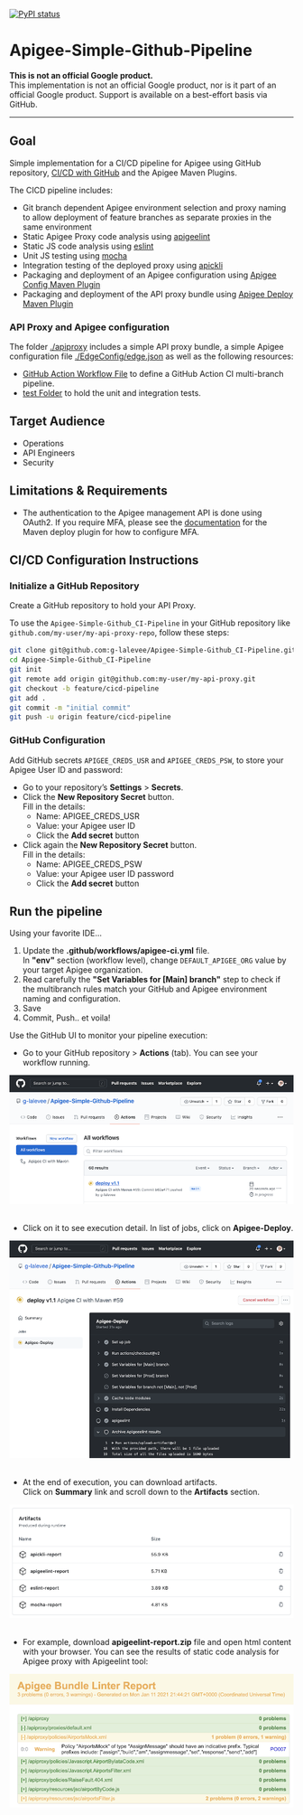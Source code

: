 [![PyPI status](https://img.shields.io/pypi/status/ansicolortags.svg)](https://pypi.python.org/pypi/ansicolortags/) 

# Apigee-Simple-Github-Pipeline

**This is not an official Google product.**<BR>This implementation is not an official Google product, nor is it part of an official Google product. Support is available on a best-effort basis via GitHub.

***

## Goal

Simple implementation for a CI/CD pipeline for Apigee using GitHub repository, 
[CI/CD with GitHub](https://docs.GitHub.com/ee/ci/introduction/) and the Apigee Maven Plugins.

The CICD pipeline includes:

- Git branch dependent Apigee environment selection and proxy naming to allow
  deployment of feature branches as separate proxies in the same environment
- Static Apigee Proxy code analysis using [apigeelint](https://github.com/apigee/apigeelint)
- Static JS code analysis using [eslint](https://eslint.org/)
- Unit JS testing using [mocha](https://mochajs.org/)
- Integration testing of the deployed proxy using
  [apickli](https://github.com/apickli/apickli)
- Packaging and deployment of an Apigee configuration using
  [Apigee Config Maven Plugin](https://github.com/apigee/apigee-config-maven-plugin)
- Packaging and deployment of the API proxy bundle using
  [Apigee Deploy Maven Plugin](https://github.com/apigee/apigee-deploy-maven-plugin)


### API Proxy and Apigee configuration

The folder [./apiproxy](./apiproxy) includes a simple API proxy bundle, a simple Apigee configuration file [./EdgeConfig/edge.json](./EdgeConfig/edge.json) as well as the following resources:

- [GitHub Action Workflow File](.github/workflows/apigee-ci.yml) to define a GitHub Action CI
  multi-branch pipeline.
- [test Folder](./test) to hold the unit and integration
  tests.


## Target Audience

- Operations
- API Engineers
- Security

## Limitations & Requirements

- The authentication to the Apigee management API is done using OAuth2. If
  you require MFA, please see the [documentation](https://github.com/apigee/apigee-deploy-maven-plugin#oauth-and-two-factor-authentication)
  for the Maven deploy plugin for how to configure MFA.


## CI/CD Configuration Instructions

### Initialize a GitHub Repository

Create a GitHub repository to hold your API Proxy. 

To use the `Apigee-Simple-Github_CI-Pipeline`
in your GitHub repository like `github.com/my-user/my-api-proxy-repo`, follow these
steps:

```bash
git clone git@github.com:g-lalevee/Apigee-Simple-Github_CI-Pipeline.git
cd Apigee-Simple-Github_CI-Pipeline
git init
git remote add origin git@github.com:my-user/my-api-proxy.git
git checkout -b feature/cicd-pipeline
git add .
git commit -m "initial commit"
git push -u origin feature/cicd-pipeline
```

 

### GitHub Configuration 

Add GitHub secrets `APIGEE_CREDS_USR` and `APIGEE_CREDS_PSW`, to store your Apigee User ID and password:
- Go to your repository’s **Settings** > **Secrets**.
- Click the **New Repository Secret** button.<BR>Fill in the details:
  - Name: APIGEE_CREDS_USR
  - Value: your Apigee user ID 
  - Click the **Add secret** button
- Click again the **New Repository Secret** button.<BR>Fill in the details:
  - Name: APIGEE_CREDS_PSW
  - Value: your Apigee user ID password
  - Click the **Add secret** button

## Run the pipeline

Using your favorite IDE...
1.  Update the **.github/workflows/apigee-ci.yml** file.<BR>
In **"env"** section (workflow level), change `DEFAULT_APIGEE_ORG` value by your target Apigee organization.
2.  Read carefully the **"Set Variables for [Main] branch"** step to check if the multibranch rules match your GitHub and Apigee environment naming and configuration.
3. Save
4. Commit, Push.. et voila!

Use the GitHub UI to monitor your pipeline execution:

- Go to your GitHub repository > **Actions** (tab). You can see your workflow running.

![GitHub CICD Pipeline](img/GitHubUI-1.png)<BR>&nbsp;<BR>

- Click on it to see execution detail. In list of jobs, click on **Apigee-Deploy**.

![GitHub CICD Pipeline Animated](img/GitHubUI-2.png)<BR>&nbsp;<BR>

- At the end of execution, you can download artifacts.<BR>Click on **Summary** link and scroll down to the **Artifacts** section.

![GitHub CICD Pipeline artifacts](img/GitHubUI-3.png)<BR>&nbsp;<BR>

- For example, download **apigeelint-report.zip** file and open html content with your browser. You can see the results of static code analysis for Apigee proxy with Apigeelint tool:

![GitHub CICD Pipeline apickli](./img/GitHubUI-4.png)<BR>&nbsp;<BR>
